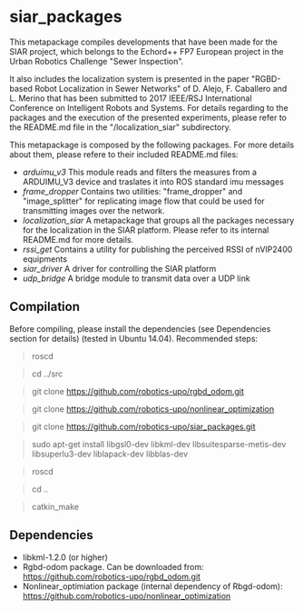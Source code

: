 # siar_packages

This metapackage compiles developments that have been made for the SIAR project, which belongs to the Echord++ FP7 European project in the Urban Robotics Challenge "Sewer Inspection".

It also includes the localization system is presented in the paper "RGBD-based Robot Localization in Sewer Networks" of D. Alejo, F. Caballero and L. Merino that has been submitted to 2017 IEEE/RSJ International Conference on Intelligent Robots and Systems. For details regarding to the packages and the execution of the presented experiments, please refer to the README.md file in the "/localization_siar" subdirectory.

This metapackage is composed by the following packages. For more details about them, please refere to their included README.md files:

* *arduimu_v3* This module reads and filters the measures from a ARDUIMU_V3 device and traslates it into ROS standard imu messages
* *frame_dropper* Contains two utilities: "frame_dropper" and "image_splitter" for replicating image flow that could be used for transmitting images over the network.
* *localization_siar* A metapackage that groups all the packages necessary for the localization in the SIAR platform. Please refer to its internal README.md for more details.
* *rssi_get* Contains a utility for publishing the perceived RSSI of nVIP2400 equipments
* *siar_driver* A driver for controlling the SIAR platform
* *udp_bridge* A bridge module to transmit data over a UDP link

## Compilation

Before compiling, please install the dependencies (see Dependencies section for details) (tested in Ubuntu 14.04). Recommended steps:


 > roscd 
 
 > cd ../src
 
 > git clone https://github.com/robotics-upo/rgbd_odom.git
 
 > git clone https://github.com/robotics-upo/nonlinear_optimization
 
 > git clone https://github.com/robotics-upo/siar_packages.git
 
 > sudo apt-get install libgsl0-dev libkml-dev libsuitesparse-metis-dev libsuperlu3-dev liblapack-dev libblas-dev
 
 > roscd
 
 > cd ..
 
 > catkin_make

## Dependencies

- libkml-1.2.0 (or higher)
- Rgbd-odom package. Can be downloaded from: https://github.com/robotics-upo/rgbd_odom.git
- Nonlinear_optimiation package (internal dependency of Rbgd-odom): https://github.com/robotics-upo/nonlinear_optimization
